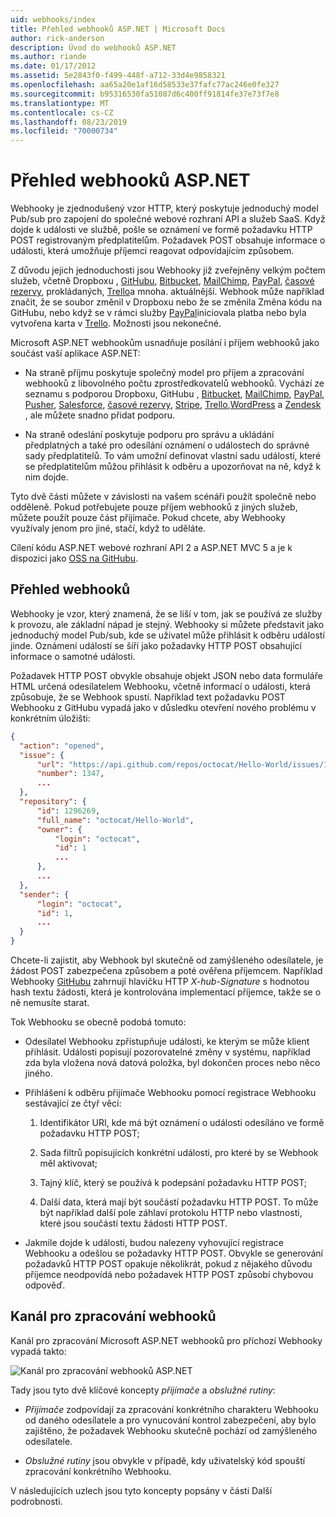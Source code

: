 ```yaml
---
uid: webhooks/index
title: Přehled webhooků ASP.NET | Microsoft Docs
author: rick-anderson
description: Úvod do webhooků ASP.NET
ms.author: riande
ms.date: 01/17/2012
ms.assetid: 5e2843f0-f499-448f-a712-33d4e9858321
ms.openlocfilehash: aa65a20e1af16d58533e37fafc77ac246e0fe327
ms.sourcegitcommit: b95316530fa51087d6c400ff91814fe37e73f7e8
ms.translationtype: MT
ms.contentlocale: cs-CZ
ms.lasthandoff: 08/23/2019
ms.locfileid: "70000734"
---
```

# <a name="aspnet-webhooks-overview"></a>Přehled webhooků ASP.NET

Webhooky je zjednodušený vzor HTTP, který poskytuje jednoduchý model Pub/sub pro zapojení do společné webové rozhraní API a služeb SaaS. Když dojde k události ve službě, pošle se oznámení ve formě požadavku HTTP POST registrovaným předplatitelům. Požadavek POST obsahuje informace o události, která umožňuje příjemci reagovat odpovídajícím způsobem.

Z důvodu jejich jednoduchosti jsou Webhooky již zveřejněny velkým počtem služeb, včetně Dropboxu [](http://dropbox.com/), [GitHubu](http://www.github.com/), [Bitbucket](https://bitbucket.org/), [MailChimp](http://www.mailchimp.com/), [PayPal](http://www.paypal.com/), [časové rezervy](http://www.slack.com), prokládaných, [Trello](http://www.trello.com/)a mnoha. [](http://www.stripe.com) aktuálnější. Webhook může například značit, že se soubor změnil v Dropboxu nebo [](http://dropbox.com/)že se změnila Změna kódu na GitHubu, nebo když se v rámci služby [PayPal](http://www.paypal.com/)iniciovala platba nebo byla vytvořena karta v [Trello](http://www.trello.com/). Možnosti jsou nekonečné.

Microsoft ASP.NET webhookům usnadňuje posílání i příjem webhooků jako součást vaší aplikace ASP.NET:

* Na straně příjmu poskytuje společný model pro příjem a zpracování webhooků z libovolného počtu zprostředkovatelů webhooků. Vychází ze seznamu s podporou Dropboxu, [](http://dropbox.com/)GitHubu [](http://www.github.com/), [Bitbucket](https://bitbucket.org/), [MailChimp](http://www.mailchimp.com/), [PayPal](http://www.paypal.com/), [Pusher](http://www.pusher.com), [Salesforce](http://www.salesforce.com), [časové rezervy](http://www.slack.com), [Stripe](http://www.stripe.com), [Trello](http://www.trello.com/),[WordPress](http://www.wordpress.com) a [Zendesk](https://www.zendesk.com/) , ale můžete snadno přidat podporu.

* Na straně odeslání poskytuje podporu pro správu a ukládání předplatných a také pro odesílání oznámení o událostech do správné sady předplatitelů. To vám umožní definovat vlastní sadu událostí, které se předplatitelům můžou přihlásit k odběru a upozorňovat na ně, když k nim dojde.

Tyto dvě části můžete v závislosti na vašem scénáři použít společně nebo odděleně. Pokud potřebujete pouze příjem webhooků z jiných služeb, můžete použít pouze část přijímače. Pokud chcete, aby Webhooky využívaly jenom pro jiné, stačí, když to uděláte.

Cílení kódu ASP.NET webové rozhraní API 2 a ASP.NET MVC 5 a je k dispozici jako [OSS na GitHubu](https://github.com/aspnet/WebHooks).

## <a name="webhooks-overview"></a>Přehled webhooků

Webhooky je vzor, který znamená, že se liší v tom, jak se používá ze služby k provozu, ale základní nápad je stejný. Webhooky si můžete představit jako jednoduchý model Pub/sub, kde se uživatel může přihlásit k odběru událostí jinde. Oznámení událostí se šíří jako požadavky HTTP POST obsahující informace o samotné události.

Požadavek HTTP POST obvykle obsahuje objekt JSON nebo data formuláře HTML určená odesílatelem Webhooku, včetně informací o události, která způsobuje, že se Webhook spustí. Například text požadavku POST Webhooku z GitHubu [](http://www.github.com/) vypadá jako v důsledku otevření nového problému v konkrétním úložišti:

```json
{
  "action": "opened",
  "issue": {
      "url": "https://api.github.com/repos/octocat/Hello-World/issues/1347",
      "number": 1347,
      ...
  },
  "repository": {
      "id": 1296269,
      "full_name": "octocat/Hello-World",
      "owner": {
          "login": "octocat",
          "id": 1
          ...
      },
      ...
  },
  "sender": {
      "login": "octocat",
      "id": 1,
      ...
  }
}
```

Chcete-li zajistit, aby Webhook byl skutečně od zamýšleného odesílatele, je žádost POST zabezpečena způsobem a poté ověřena příjemcem. Například Webhooky [GitHubu](https://developer.github.com/webhooks/) zahrnují hlavičku HTTP *X-hub-Signature* s hodnotou hash textu žádosti, která je kontrolována implementací příjemce, takže se o ně nemusíte starat.

Tok Webhooku se obecně podobá tomuto:

* Odesílatel Webhooku zpřístupňuje události, ke kterým se může klient přihlásit. Události popisují pozorovatelné změny v systému, například zda byla vložena nová datová položka, byl dokončen proces nebo něco jiného.

* Přihlášení k odběru přijímače Webhooku pomocí registrace Webhooku sestávající ze čtyř věcí:

     1. Identifikátor URI, kde má být oznámení o události odesíláno ve formě požadavku HTTP POST;

     2. Sada filtrů popisujících konkrétní události, pro které by se Webhook měl aktivovat;

     3. Tajný klíč, který se používá k podepsání požadavku HTTP POST;

     4. Další data, která mají být součástí požadavku HTTP POST. To může být například další pole záhlaví protokolu HTTP nebo vlastnosti, které jsou součástí textu žádosti HTTP POST.

* Jakmile dojde k události, budou nalezeny vyhovující registrace Webhooku a odešlou se požadavky HTTP POST. Obvykle se generování požadavků HTTP POST opakuje několikrát, pokud z nějakého důvodu příjemce neodpovídá nebo požadavek HTTP POST způsobí chybovou odpověď.

## <a name="webhooks-processing-pipeline"></a>Kanál pro zpracování webhooků

Kanál pro zpracování Microsoft ASP.NET webhooků pro příchozí Webhooky vypadá takto:

![Kanál pro zpracování webhooků ASP.NET](_static/WebHookReceivers.png)

Tady jsou tyto dvě klíčové koncepty *přijímače* a *obslužné rutiny*:

* *Přijímače* zodpovídají za zpracování konkrétního charakteru Webhooku od daného odesílatele a pro vynucování kontrol zabezpečení, aby bylo zajištěno, že požadavek Webhooku skutečně pochází od zamýšleného odesílatele.

* *Obslužné rutiny* jsou obvykle v případě, kdy uživatelský kód spouští zpracování konkrétního Webhooku.

V následujících uzlech jsou tyto koncepty popsány v části Další podrobnosti.
